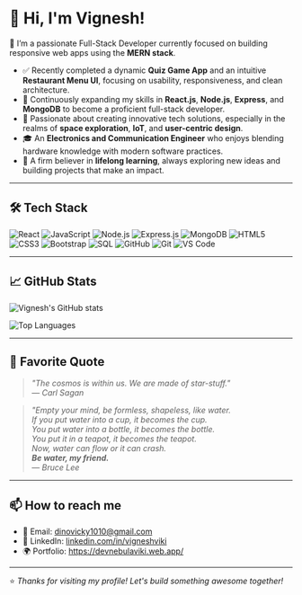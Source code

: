 # 👋 Hi, I'm Vignesh!

🚀 I’m a passionate Full-Stack Developer currently focused on building responsive web apps using the **MERN stack**.

- ✅ Recently completed a dynamic **Quiz Game App** and an intuitive **Restaurant Menu UI**, focusing on usability, responsiveness, and clean architecture.  
- 🌱 Continuously expanding my skills in **React.js**, **Node.js**, **Express**, and **MongoDB** to become a proficient full-stack developer.  
- 🚀 Passionate about creating innovative tech solutions, especially in the realms of **space exploration**, **IoT**, and **user-centric design**.  
- 🎓 An **Electronics and Communication Engineer** who enjoys blending hardware knowledge with modern software practices.  
- 🧠 A firm believer in **lifelong learning**, always exploring new ideas and building projects that make an impact.

---

## 🛠️ Tech Stack

![React](https://img.shields.io/badge/-React.js-61DAFB?style=flat&logo=react&logoColor=white)
![JavaScript](https://img.shields.io/badge/-JavaScript-F7DF1E?style=flat&logo=javascript&logoColor=black)
![Node.js](https://img.shields.io/badge/-Node.js-339933?style=flat&logo=node.js&logoColor=white)
![Express.js](https://img.shields.io/badge/-Express.js-000000?style=flat&logo=express&logoColor=white)
![MongoDB](https://img.shields.io/badge/-MongoDB-47A248?style=flat&logo=mongodb&logoColor=white)
![HTML5](https://img.shields.io/badge/-HTML5-E34F26?style=flat&logo=html5&logoColor=white)
![CSS3](https://img.shields.io/badge/-CSS3-1572B6?style=flat&logo=css3&logoColor=white)
![Bootstrap](https://img.shields.io/badge/-Bootstrap-7952B3?style=flat&logo=bootstrap&logoColor=white)
![SQL](https://img.shields.io/badge/-SQL-4479A1?style=flat&logo=mysql&logoColor=white)
![GitHub](https://img.shields.io/badge/-GitHub-181717?style=flat&logo=github&logoColor=white)
![Git](https://img.shields.io/badge/-Git-F05032?style=flat&logo=git&logoColor=white)
![VS Code](https://img.shields.io/badge/-VS%20Code-007ACC?style=flat&logo=visual-studio-code&logoColor=white)

---

## 📈 GitHub Stats

![Vignesh's GitHub stats](https://github-readme-stats.vercel.app/api?username=Vjviki&show_icons=true&theme=radical&hide=stars)

![Top Languages](https://github-readme-stats.vercel.app/api/top-langs/?username=Vjviki&layout=compact&theme=radical)

---

## 🌌 Favorite Quote
> _"The cosmos is within us. We are made of star-stuff."_  
> — *Carl Sagan*

> _"Empty your mind, be formless, shapeless, like water.  
> If you put water into a cup, it becomes the cup.  
> You put water into a bottle, it becomes the bottle.  
> You put it in a teapot, it becomes the teapot.  
> Now, water can flow or it can crash.  
> **Be water, my friend.**_  
> — *Bruce Lee*
---

## 📫 How to reach me
- 📧 Email: dinovicky1010@gmail.com
- 💼 LinkedIn: [linkedin.com/in/vigneshviki](https://linkedin.com/in/vigneshviki)
- 🌍 Portfolio: https://devnebulaviki.web.app/

---

⭐ *Thanks for visiting my profile! Let's build something awesome together!*

